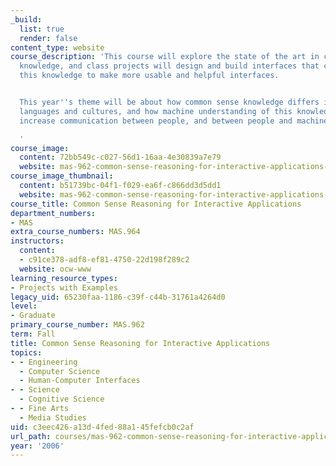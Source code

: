 ```yaml
---
_build:
  list: true
  render: false
content_type: website
course_description: 'This course will explore the state of the art in common sense
  knowledge, and class projects will design and build interfaces that can exploit
  this knowledge to make more usable and helpful interfaces.


  This year''s theme will be about how common sense knowledge differs in different
  languages and cultures, and how machine understanding of this knowledge can help
  increase communication between people, and between people and machines.

  '
course_image:
  content: 72bb549c-c027-56d1-16aa-4e30839a7e79
  website: mas-962-common-sense-reasoning-for-interactive-applications-fall-2006
course_image_thumbnail:
  content: b51739bc-04f1-f029-ea6f-c866dd3d5dd1
  website: mas-962-common-sense-reasoning-for-interactive-applications-fall-2006
course_title: Common Sense Reasoning for Interactive Applications
department_numbers:
- MAS
extra_course_numbers: MAS.964
instructors:
  content:
  - c91ce378-adf8-ef81-4750-22d198f289c2
  website: ocw-www
learning_resource_types:
- Projects with Examples
legacy_uid: 65230faa-1186-c39f-c44b-31761a4264d0
level:
- Graduate
primary_course_number: MAS.962
term: Fall
title: Common Sense Reasoning for Interactive Applications
topics:
- - Engineering
  - Computer Science
  - Human-Computer Interfaces
- - Science
  - Cognitive Science
- - Fine Arts
  - Media Studies
uid: c3eec426-a13d-4fed-88a1-45fefcb0c2af
url_path: courses/mas-962-common-sense-reasoning-for-interactive-applications-fall-2006
year: '2006'
---
```

